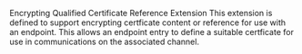 Encrypting Qualified Certificate Reference Extension
This extension is defined to support encrypting certficate content or reference for use with an endpoint.
This allows an endpoint entry to define a suitable certficate for use in communications on the associated channel.


